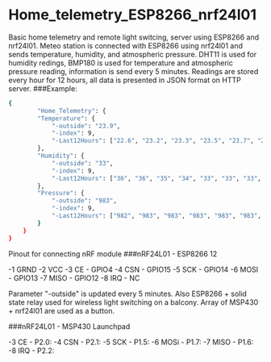 # Home_telemetry_ESP8266_nrf24l01
Basic home telemetry and remote light switcing, server using ESP8266 and nrf24l01.
Meteo station is connected with ESP8266 using nrf24l01 and sends temperature, humidity, and atmospheric pressure.
DHT11 is used for humidity redings, BMP180 is used for temperature and atmospheric pressure reading, information is send every 5 minutes.
Readings are stored every hour for 12 hours, all data is presented in JSON format on HTTP server.
###Example:
```sh
{
        "Home_Telemetry": {
        "Temperature": {
            "-outside": "23.9",
            "-index": 9,
            "-Last12Hours": ["22.6", "23.2", "23.3", "23.5", "23.7", "23.7", "23.7", "23.7", "23.7", "23.8", "23.5", "23.4"]
        },
        "Humidity": {
            "-outside": "33",
            "-index": 9,
            "-Last12Hours": ["36", "36", "35", "34", "33", "33", "33", "33", "32", "33", "40", "38"]
        },
        "Pressure": {
            "-outside": "983",
            "-index": 9,
            "-Last12Hours": ["982", "983", "983", "983", "983", "983", "983", "983", "983", "983", "982", "982"]
        }
    }
}
```

Pinout for connecting nRF module 
###nRF24L01 - ESP8266 12


  -1 GRND
  -2 VCC
  -3 CE   - GPIO4
  -4 CSN  - GPIO15
  -5 SCK  - GPIO14
  -6 MOSI - GPIO13
  -7 MISO - GPIO12
  -8 IRQ  - NC


Parameter "-outside" is updated every 5 minutes.
Also ESP8266 + solid state relay used for wireless light switching on a balcony. Array of MSP430 + nrf24l01 are used as a button.

###nRF24L01 - MSP430 Launchpad


  -3 CE   - P2.0:
  -4 CSN  - P2.1:
  -5 SCK  - P1.5:
  -6 MOSi - P1.7:
  -7 MISO - P1.6:
  -8 IRQ  - P2.2:
